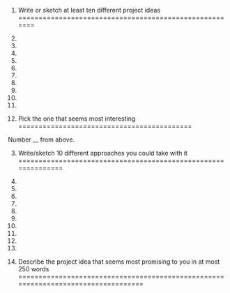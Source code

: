1. Write or sketch at least ten different project ideas
=======================================================

1.

2.

3.

4.

5.

6.

7.

8.

9.

10.


2. Pick the one that seems most interesting
===========================================

Number __ from above.


3. Write/sketch 10 different approaches you could take with it
==============================================================

1.

2.

3.

4.

5.

6.

7.

8.

9.

10.


4. Describe the project idea that seems most promising to you in at most 250 words
==================================================================================

